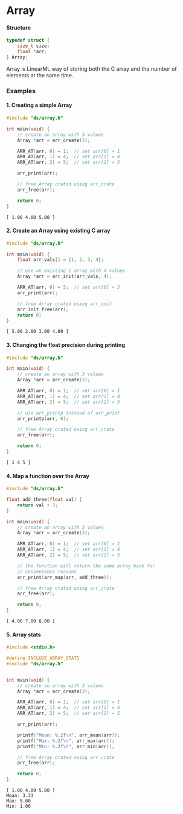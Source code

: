 # Array

#### Structure

```c
typedef struct {
    size_t size;
    float *arr;
} Array;
```

Array is LinearML way of storing both the C array and the number of elements at the
same time.

### Examples

#### 1. Creating a simple Array

```c
#include "ds/array.h"

int main(void) {
    // create an array with 3 values
    Array *arr = arr_create(3);

    ARR_AT(arr, 0) = 1;  // set arr[0] = 1
    ARR_AT(arr, 1) = 4;  // set arr[1] = 4
    ARR_AT(arr, 2) = 5;  // set arr[2] = 5

    arr_print(arr);

    // free Array crated using arr_crate
    arr_free(arr);

    return 0;
}
```

```console
[ 1.00 4.00 5.00 ]
```

#### 2. Create an Array using existing C array

```c
#include "ds/array.h"

int main(void) {
    float arr_vals[] = {1, 2, 3, 4};

    // use an existing C array with 4 values
    Array *arr = arr_init(arr_vals, 4);

    ARR_AT(arr, 0) = 5;  // set arr[0] = 5
    arr_print(arr);

    // free Array crated using arr_init
    arr_init_free(arr);
    return 0;
}
```

```console
[ 5.00 2.00 3.00 4.00 ]
```

#### 3. Changing the float precision during printing

```c
#include "ds/array.h"

int main(void) {
    // create an array with 3 values
    Array *arr = arr_create(3);

    ARR_AT(arr, 0) = 1;  // set arr[0] = 1
    ARR_AT(arr, 1) = 4;  // set arr[1] = 4
    ARR_AT(arr, 2) = 5;  // set arr[2] = 5

    // use arr_printp instead of arr_print
    arr_printp(arr, 0);

    // free Array crated using arr_crate
    arr_free(arr);

    return 0;
}
```

```console
[ 1 4 5 ]
```

#### 4. Map a function over the Array

```c
#include "ds/array.h"

float add_three(float val) {
    return val + 3;
}

int main(void) {
    // create an array with 3 values
    Array *arr = arr_create(3);

    ARR_AT(arr, 0) = 1;  // set arr[0] = 1
    ARR_AT(arr, 1) = 4;  // set arr[1] = 4
    ARR_AT(arr, 2) = 5;  // set arr[2] = 5

    // the function will return the same array back for
    // convenience reasons
    arr_print(arr_map(arr, add_three));

    // free Array crated using arr_crate
    arr_free(arr);

    return 0;
}
```

```console
[ 4.00 7.00 8.00 ]
```

#### 5. Array stats

```c
#include <stdio.h>

#define INCLUDE_ARRAY_STATS
#include "ds/array.h"


int main(void) {
    // create an array with 3 values
    Array *arr = arr_create(3);

    ARR_AT(arr, 0) = 1;  // set arr[0] = 1
    ARR_AT(arr, 1) = 4;  // set arr[1] = 4
    ARR_AT(arr, 2) = 5;  // set arr[2] = 5

    arr_print(arr);

    printf("Mean: %.2f\n", arr_mean(arr));
    printf("Max: %.2f\n", arr_max(arr));
    printf("Min: %.2f\n", arr_min(arr));

    // free Array crated using arr_crate
    arr_free(arr);

    return 0;
}
```

```console
[ 1.00 4.00 5.00 ]
Mean: 3.33
Max: 5.00
Min: 1.00
```

